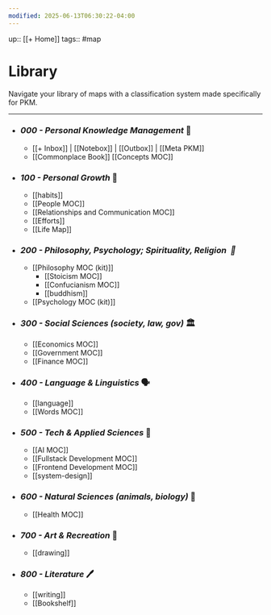```yaml
---
modified: 2025-06-13T06:30:22-04:00
---
```

up:: [[+ Home]]
tags:: #map

# Library

Navigate your library of maps with a classification system made specifically for PKM. 

---

- ### *000 - Personal Knowledge Management* 📂 
	- [[+ Inbox]] | [[Notebox]] | [[Outbox]] | [[Meta PKM]]
	- [[Commonplace Book]] [[Concepts MOC]]
- ### *100 - Personal Growth* 🌱
	- [[habits]]  
	- [[People MOC]]
	- [[Relationships and Communication MOC]]
	- [[Efforts]]
	- [[Life Map]]
- ### *200 - Philosophy, Psychology; Spirituality, Religion  📜*
	- [[Philosophy MOC (kit)]] 
		- [[Stoicism MOC]] 
		- [[Confucianism MOC]] 
		- [[buddhism]]
	- [[Psychology MOC (kit)]]
- ### *300 - Social Sciences (society,  law,  gov)* 🏛
	- [[Economics MOC]]
	- [[Government MOC]]
	- [[Finance MOC]]
- ### *400 - Language & Linguistics* 🗣
	- [[language]] 
	- [[Words MOC]]
	
- ### *500 - Tech & Applied Sciences* 🤖
	- [[AI MOC]] 
	- [[Fullstack Development MOC]]
	- [[Frontend Development MOC]]
	- [[system-design]]
	
- ### *600 - Natural Sciences (animals, biology)* 🧪
	- [[Health MOC]]
	
- ### *700 - Art & Recreation* 🎨
	- [[drawing]]
	
- ### *800 - Literature* 🖊️
	- [[writing]]
	- [[Bookshelf]]
